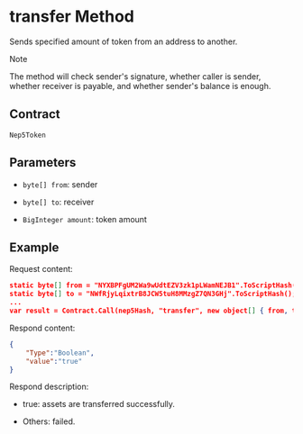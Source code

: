 # transfer Method

Sends specified amount of token from an address to another.

> [!Note]
>
> The method will check sender's signature, whether caller is sender, whether receiver is payable, and whether sender's balance is enough.

## Contract

	Nep5Token

## Parameters

- `byte[] from`: sender

- `byte[] to`: receiver

- `BigInteger amount`: token amount

## Example

Request content:

```json
static byte[] from = "NYXBPFgUM2Wa9wUdtEZV3zk1pLWamNEJB1".ToScriptHash();
static byte[] to = "NWfRjyLqixtrB8JCW5tuH8MMzgZ7QN3GHj".ToScriptHash();
...
var result = Contract.Call(nep5Hash, "transfer", new object[] { from, to, 10000 });
```

Respond content:

```json
{
	"Type":"Boolean",
	"value":"true"
}
```

Respond description:

- true:  assets are transferred successfully.

- Others: failed.
